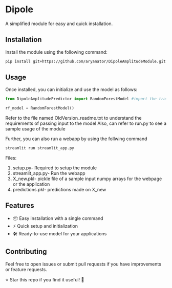 
# Dipole  

A simplified module for easy and quick installation.  

## Installation  

Install the module using the following command:  

```bash
pip install git+https://github.com/aryanator/DipoleAmplitudeModule.git
```  

## Usage  

Once installed, you can initialize and use the model as follows:  

```python
from DipoleAmplitudePredictor import RandomForestModel #import the trained model

rf_model = RandomForestModel()
```

Refer to the file named OldVersion_readme.txt to understand the requirements of passing input to the model
Also, can refer to run.py to see a sample usage of the module

Further, you can also run a webapp by using the follwing command
```bash
streamlit run streamlit_app.py
```

Files:
1. setup.py- Required to setup the module
2. streamlit_app.py- Run the webapp
3. X_new.pkl- pickle file of a sample input numpy arrays for the webpage or the application
4. predictions.pkl- predictions made on X_new

## Features  

- 📦 Easy installation with a single command  
- ⚡ Quick setup and initialization  
- 🛠️ Ready-to-use model for your applications  

## Contributing  

Feel free to open issues or submit pull requests if you have improvements or feature requests.  



⭐ Star this repo if you find it useful! 🚀  

